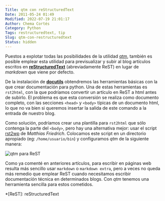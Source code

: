 ```yaml
---
Title: qtm con reStructuredText
Date: 2011-05-24 01:49
Modified: 2022-07-19 21:01:17
Author: Chema Cortés
Category: Python
Tags: restructuredtext, tip
Slug: qtm-con-restructuredtext
Status: hidden
---
```


Puestos a explotar todas las posibilidades de la utilidad [qtm][], también es posible emplear esta utilidad para previsualizar y subir al blog artículos escritos en **[reStructuredText][2]** (abreviadamente ReST) en lugar de *markdown* que viene por defecto.

De la instalación de **[docutils][1]** obtendremos las herramientas básicas con la que crear documentación para python. Una de estas herramientas es `rst2html`, con la que podríamos convertir un artículo en ReST a html antes de subirlo. El problema es que esta conversión se realiza como documento completo, con las secciones `<head>` y `<body>` típicas de un documento html, lo que no va bien si queremos insertar la salida de este comando a la entrada de nuestro blog.

Como solución, podríamos crear una plantilla para `rst2html` que sólo contenga la parte del `<body>`, pero hay una alternativa mejor: usar el script [rst2wp][] de *Matthias Friedrich*. Colocamos este script en un directorio apropiado (eg: `/home/usuario/bin`) y configuramos *qtm* de la siguiente manera:

![qtm para ReST]({static}/pictures/qtm-para-ReST.png)

Como ya comenté en anteriores artículos, para escribir en páginas web resulta más sencillo usar `markdown` o `markdown extra`, pero a veces no queda más remedio que emplear ReST cuando necesitamos escribir documentación técnica en determinados blogs. Con *qtm* tenemos una herramienta sencilla para estos cometidos.


[qtm]: http://qtm.blogistan.co.uk/ "QTM The open-source blogging client"
[1]: http://docutils.sourceforge.net "docutils"
[2]: http://docutils.sourceforge.net/rst.html "reStructuredText"
[rst2wp]: http://unmaintainable.wordpress.com/2008/03/22/using-rst-with-wordpress/

*[ReST]: reStructuredText

